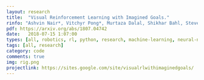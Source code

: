 ```yaml
---
layout: research
title:  "Visual Reinforcement Learning with Imagined Goals."
rinfo: "Ashvin Nair*, Vitchyr Pong*, Murtaza Dalal, Shikhar Bahl, Steven Lin, Sergey Levine."
pdf: https://arxiv.org/abs/1807.04742
date:   2018-07-15 1:07:00
types: [all, robotics, rl, python, research, machine-learning, neural-nets]
tags: [all, research]
category: code
comments: true
img: rig.png
projectlink: https://sites.google.com/site/visualrlwithimaginedgoals/
---
```

